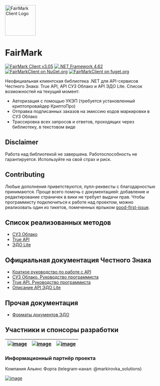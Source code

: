 <img alt="FairMark Client Logo" src="https://raw.githubusercontent.com/FairMark/FairMarkClient/master/FairMark.Docs/FairMarkGlitchyLogo.gif" width="100" />

# FairMark

[![FairMark Client v3.05](https://img.shields.io/badge/честный%20знак-v3.06.1-yellowgreen)](https://честныйзнак.рф/upload/iblock/07f/ru_API_OMS-CLOUD.pdf)
[![.NET Framework 4.62](https://img.shields.io/badge/.net-v4.62-yellow)](https://www.microsoft.com/ru-RU/download/details.aspx?id=53321)
[![FairMarkClient on NuGet.org](https://img.shields.io/nuget/v/FairMarkClient.svg)](https://www.nuget.org/packages/FairMarkClient)
[![FairMarkClient on fuget.org](https://www.fuget.org/packages/FairMarkClient/badge.svg)](https://www.fuget.org/packages/FairMarkClient)

Неофициальная клиентская библиотека .NET для API-сервисов Честного Знака: True API, API СУЗ Облако и API ЭДО Lite.
Список возможностей на текущий момент:

* Авторизация с помощью УКЭП (требуется установленный криптопровайдер КриптоПро)
* Отправка подписанных заказов на эмиссию кодов маркировки в СУЗ Облако
* Трассировка всех запросов и ответов, проходящих через библиотеку, в текстовом виде

## Disclaimer

Работа над библиотекой не завершена. Работоспособность не гарантируется. Используйте на свой страх и риск.

## Contributing

Любые дополнения приветствуются, пулл-реквесты с благодарностью принимаются.
Проще всего помочь с документацией: добавление и редактирование страничек в вики не требует выдачи прав.
Чтобы программисту подключиться к работе над проектом, можно реализовать один из тикетов, помеченных ярлыком
[good-first-issue](https://github.com/FairMark/FairMarkClient/issues?q=is%3Aissue+is%3Aopen+sort%3Aupdated-desc+label%3A%22good+first+issue%22).

## Список реализованных методов

* [СУЗ Облако](FairMark.Docs/oms_methods.txt)
* [True API](FairMark.Docs/true_methods.txt)
* [ЭДО Lite](FairMark.Docs/edo_methods.txt)

## Официальная документация Честного Знака

* [Краткое руководство по работе с API](https://xn--80ajghhoc2aj1c8b.xn--p1ai/upload/Краткое_руководство_по_работе_с_API.pdf)
* [СУЗ Облако. Руководство программиста](https://xn--80ajghhoc2aj1c8b.xn--p1ai/upload/iblock/07f/ru_API_OMS-CLOUD.pdf)
* [True API. Руководство программиста](https://xn--80ajghhoc2aj1c8b.xn--p1ai/upload/TRUE_API.pdf)
* [Описание API ЭДО Lite](https://xn--80ajghhoc2aj1c8b.xn--p1ai/upload/API%20ЭДО%20lite.pdf)

## Прочая документация

* [Форматы документов ЭДО](FairMark.Docs/DocumentFormats.md)

## Участники и спонсоры разработки

| [![image](https://user-images.githubusercontent.com/672878/119223004-cb968c00-baff-11eb-9758-338f7763d5f3.png)](https://www.met.ru/) | [![image](https://user-images.githubusercontent.com/672878/119222534-8bcea500-bafd-11eb-875a-b6268998e93d.png)](http://k-solutions.ru/) | [![image](https://user-images.githubusercontent.com/672878/119222970-9722d000-baff-11eb-9cfb-ce003e44e963.png)](https://diasparbusiness.com/) |
| ------------- | ------------- | ------------- |

### Информационный партнёр проекта 

Компания Альянс Форта (telegram-канал: @markirovka_solutions)

[![image](https://user-images.githubusercontent.com/79666979/120494970-f10b7b80-c3c4-11eb-941e-9ab810583d7d.png)](https://fourta.org/)
